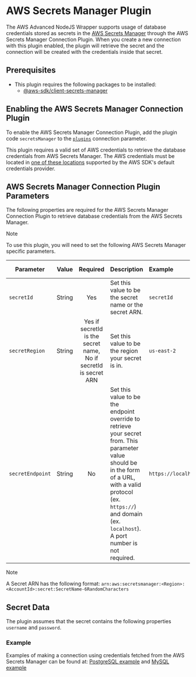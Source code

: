 # AWS Secrets Manager Plugin

The AWS Advanced NodeJS Wrapper supports usage of database credentials stored as secrets in the [AWS Secrets Manager](https://aws.amazon.com/secrets-manager/) through the AWS Secrets Manager Connection Plugin. When you create a new connection with this plugin enabled, the plugin will retrieve the secret and the connection will be created with the credentials inside that secret.

## Prerequisites

- This plugin requires the following packages to be installed:
  - [@aws-sdk/client-secrets-manager](https://docs.aws.amazon.com/AWSJavaScriptSDK/v3/latest/Package/-aws-sdk-client-secrets-manager/)

## Enabling the AWS Secrets Manager Connection Plugin

To enable the AWS Secrets Manager Connection Plugin, add the plugin code `secretsManager` to the [`plugins`](../UsingTheNodejsWrapper.md#connection-plugin-manager-parameters) connection parameter.

This plugin requires a valid set of AWS credentials to retrieve the database credentials from AWS Secrets Manager. The AWS credentials must be located in [one of these locations](https://docs.aws.amazon.com/AWSJavaScriptSDK/v3/latest/Package/-aws-sdk-credential-providers/#fromNodeProviderChain) supported by the AWS SDK's default credentials provider.

## AWS Secrets Manager Connection Plugin Parameters

The following properties are required for the AWS Secrets Manager Connection Plugin to retrieve database credentials from the AWS Secrets Manager.

> [!NOTE]  
> To use this plugin, you will need to set the following AWS Secrets Manager specific parameters.

| Parameter        | Value  |                             Required                             | Description                                                                                                                                                                                                                       | Example                  | Default Value |
|------------------|:------:|:----------------------------------------------------------------:|:----------------------------------------------------------------------------------------------------------------------------------------------------------------------------------------------------------------------------------|:-------------------------|---------------|
| `secretId`       | String |                               Yes                                | Set this value to be the secret name or the secret ARN.                                                                                                                                                                           | `secretId`               | `null`        |
| `secretRegion`   | String | Yes if secretId is the secret name, No if secretId is secret ARN | Set this value to be the region your secret is in.                                                                                                                                                                                | `us-east-2`              | `us-east-1`   |
| `secretEndpoint` | String |                                No                                | Set this value to be the endpoint override to retrieve your secret from. This parameter value should be in the form of a URL, with a valid protocol (ex. `https://`) and domain (ex. `localhost`). A port number is not required. | `https://localhost:1234` | `null`        |

> [!NOTE]  
> A Secret ARN has the following format: `arn:aws:secretsmanager:<Region>:<AccountId>:secret:SecretName-6RandomCharacters`

## Secret Data

The plugin assumes that the secret contains the following properties `username` and `password`.

### Example

Examples of making a connection using credentials fetched from the AWS Secrets Manager can be found at:
[PostgreSQL example](../../../examples/aws_driver_example/aws_secrets_manager_postgresql_example.ts) and [MySQL example](../../../examples/aws_driver_example/aws_secrets_manager_mysql_example.ts)
